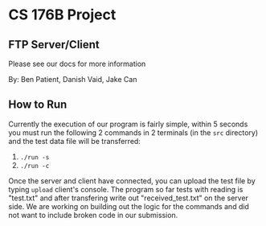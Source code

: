 # CS 176B Project
FTP Server/Client
-----------------

Please see our docs for more information

By: Ben Patient, Danish Vaid, Jake Can

How to Run
----------
Currently the execution of our program is fairly simple, within 5 seconds you must run the following 2 commands in 2 terminals (in the `src` directory) and the test data file will be transferred:
1. `./run -s`
2. `./run -c`

Once the server and client have connected, you can upload the test file by typing `upload` client's console.
The program so far tests with reading is "test.txt" and after transfering write out "received_test.txt" on the server side. We are working on building out the logic for the commands and did not want to include broken code in our submission.